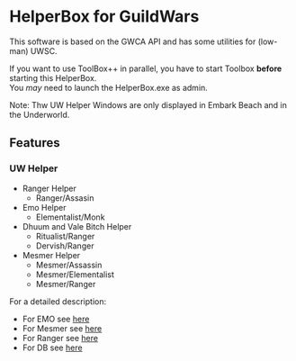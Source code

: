 # HelperBox for GuildWars

This software is based on the GWCA API and has some utilities for (low-man) UWSC.

If you want to use ToolBox++ in parallel, you have to start Toolbox **before** starting this HelperBox.  
You *may* need to launch the HelperBox.exe as admin.  

Note: Thw UW Helper Windows are only displayed in Embark Beach and in the Underworld.

## Features

### UW Helper

- Ranger Helper
    - Ranger/Assasin
- Emo Helper
    - Elementalist/Monk
- Dhuum and Vale Bitch Helper
  - Ritualist/Ranger
  - Dervish/Ranger
- Mesmer Helper
    - Mesmer/Assassin
    - Mesmer/Elementalist
    - Mesmer/Ranger

For a detailed description:

- For EMO see [here](./Emo.md)
- For Mesmer see [here](./Mesmer.md)
- For Ranger see [here](./Ranger.md)
- For DB see [here](./Db.md)
